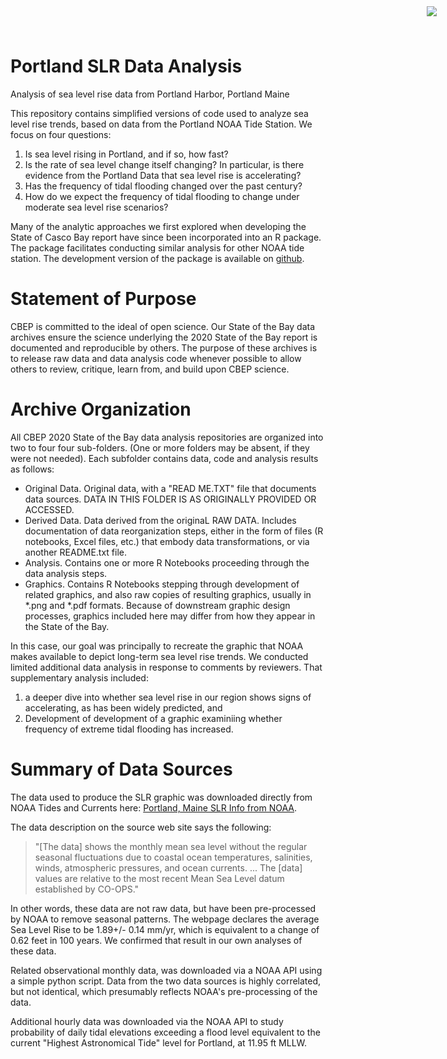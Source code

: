 # Portland SLR Data Analysis

<img
    src="https://www.cascobayestuary.org/wp-content/uploads/2014/04/logo_sm.jpg"
    style="position:absolute;top:10px;right:50px;" />
    
Analysis of sea level rise data from Portland Harbor, Portland Maine

This repository contains simplified versions of code used to analyze sea level 
rise trends, based on data from the Portland NOAA Tide Station.  We focus on 
four questions:

1.  Is sea level rising in Portland, and if so, how fast?  
2.  Is the rate of sea level change itself changing?  In particular, is 
    there evidence from the Portland Data that sea level rise is accelerating?  
3.  Has the frequency of tidal flooding changed over the past century?
4.  How do we expect the frequency of tidal flooding to change under moderate
    sea level rise scenarios?
    
Many of the analytic approaches we first explored when developing the State of
Casco Bay report have since been incorporated into an R package.  The package
facilitates conducting similar analysis for other NOAA tide station. The
development version of the package is available on
[github](https://github.com/ccb60/SLRSIM).

# Statement of Purpose
CBEP is committed to the ideal of open science.  Our State of the Bay data
archives ensure the science underlying the 2020 State of the Bay report is
documented and reproducible by others. The purpose of these archives is to
release raw data and data analysis code whenever possible to allow others to
review, critique, learn from, and build upon CBEP science.

# Archive Organization
All CBEP 2020 State of the Bay data analysis repositories are organized into two
to four four sub-folders.  (One or more folders may be absent, if they were not
needed). Each subfolder contains data, code and analysis results as follows:

- Original Data.  Original data, with a "READ ME.TXT" file that documents data
sources.  DATA IN THIS FOLDER IS AS ORIGINALLY PROVIDED OR ACCESSED.  
- Derived Data.  Data derived from the originaL RAW DATA.  Includes
documentation of data reorganization steps, either in the form of files (R
notebooks, Excel files, etc.) that embody data transformations, or via another
README.txt file.  
- Analysis.  Contains one or more R Notebooks proceeding through the data
analysis steps.  
- Graphics.  Contains R Notebooks stepping through development of related
graphics, and also raw copies of resulting graphics, usually in \*.png and
\*.pdf formats.  Because of downstream graphic design processes, graphics
included here may differ from how they appear in the State of the Bay.  

In this case, our goal was principally to recreate the graphic that NOAA makes
available to depict long-term sea level rise trends.  We conducted limited 
additional data analysis in response to comments by reviewers. That
supplementary analysis included:  
1.  a deeper dive into whether sea level rise in our region shows signs of
    accelerating, as has been widely predicted, and  
2.  Development of development of a graphic examiniing whether frequency of
    extreme tidal flooding has increased.

# Summary of Data Sources
The data used to produce the SLR graphic was downloaded directly from NOAA
Tides and Currents here:
[Portland, Maine SLR Info from NOAA](https://tidesandcurrents.noaa.gov/sltrends/sltrends_station.shtml?id=8418150).

The data description on the source web site says the following: 
> "[The data] shows the monthly mean sea level without the regular seasonal
  fluctuations due to coastal ocean temperatures, salinities, winds, atmospheric
  pressures, and ocean currents. ... The [data] values are relative to the most
  recent Mean Sea Level datum established by CO-OPS."

In other words, these data are not raw data, but have been pre-processed by
NOAA to remove seasonal patterns. The webpage declares the average Sea Level
Rise to be 1.89+/- 0.14 mm/yr, which is equivalent to a change of 0.62 feet in
100 years. We confirmed that result in our own analyses of these data.
   
Related observational monthly data, was downloaded via a NOAA API using a
simple python script. Data from the two data sources is highly correlated, 
but not identical, which presumably reflects NOAA's pre-processing of the data.

Additional hourly data was downloaded via the NOAA API to study probability of
daily tidal elevations exceeding a flood level equivalent to the current
"Highest Astronomical Tide" level for Portland, at 11.95 ft MLLW.


